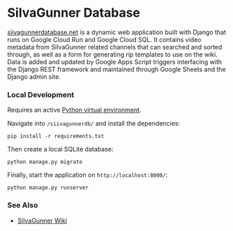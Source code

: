 # SiIvaGunner Database

[siivagunnerdatabase.net](http://siivagunnerdatabase.net/) is a dynamic web application built with Django that runs on Google Cloud Run and Google Cloud SQL. It contains video metadata from SiIvaGunner related channels that can searched and sorted through, as well as a form for generating rip templates to use on the wiki. Data is added and updated by Google Apps Script triggers interfacing with the Django REST framework and maintained through Google Sheets and the Django admin site.

### Local Development

Requires an active [Python virtual environment](https://developer.mozilla.org/en-US/docs/Learn/Server-side/Django/development_environment).

Navigate into ```/siivagunnerdb/``` and install the dependencies:

    pip install -r requirements.txt

Then create a local SQLite database:

    python manage.py migrate

Finally, start the application on ```http://localhost:8000/```:

    python manage.py runserver

### See Also

* [SiIvaGunner Wiki](https://siivagunner.fandom.com/wiki/SiIvaGunner_Wiki)
